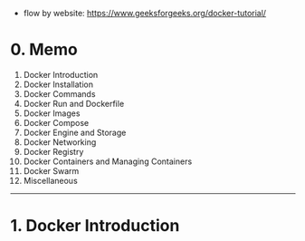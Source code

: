 - flow by website: https://www.geeksforgeeks.org/docker-tutorial/

# 0. Memo
1. Docker Introduction
2. Docker Installation
3. Docker Commands
4. Docker Run and Dockerfile
5. Docker Images
6. Docker Compose
7. Docker Engine and Storage
8. Docker Networking
9. Docker Registry
10. Docker Containers and Managing Containers
11. Docker Swarm
12. Miscellaneous

----------------------------------------------------------------------------------------------------------------------------
# 1. Docker Introduction
